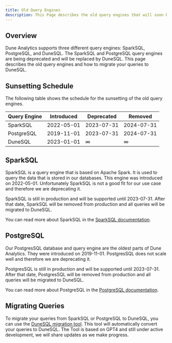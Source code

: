 ```yaml
---
title: Old Query Engines
description: This Page describes the old query engines that will soon be depreceated. SparkSQL and PostgresSQL will be replaced by DuneSQL.   
---
```


## Overview

Dune Analytics supports three different query engines: SparkSQL, PostgreSQL, and DuneSQL. The SparkSQL and PostgreSQL query engines are being deprecated and will be replaced by DuneSQL. This page describes the old query engines and how to migrate your queries to DuneSQL.

## Sunsetting Schedule

The following table shows the schedule for the sunsetting of the old query engines.

| Query Engine | Introduced | Deprecated | Removed    |
|--------------|------------|------------|------------|
| SparkSQL     | 2022-05-01 | 2023-07-31 | 2024-07-31 |
| PostgreSQL   | 2019-11-01 | 2023-07-31 | 2024-07-31 |
| DuneSQL      | 2023-01-01 | ∞          | ∞          |

## SparkSQL

SparkSQL is a query engine that is based on Apache Spark. It is used to query the data that is stored in our databases. This engine was introduced on 2022-05-01. Unfortunately SparkSQL is not a good fit for our use case and therefore we are deprecating it.

SparkSQL is still in production and will be supported until 2023-07-31. After that date, SparkSQL will be removed from production and all queries will be migrated to DuneSQL.

You can read more about SparkSQL in the [SparkSQL documentation](https://spark.apache.org/docs/latest/sql-ref.html).

## PostgreSQL

Our PostgresSQL database and query engine are the oldest parts of Dune Analytics. They were introduced on 2019-11-01. PostgresSQL does not scale well and therefore we are deprecating it. 

PostgresSQL is still in production and will be supported until 2023-07-31. After that date, PostgresSQL will be removed from production and all queries will be migrated to DuneSQL.

You can read more about PostgreSQL in the [PostgreSQL documentation](https://www.postgresql.org/docs/).

## Migrating Queries

To migrate your queries from SparkSQL or PostgreSQL to DuneSQL, you can use the [DuneSQL migration tool](https://dune.com/migrate). This tool will automatically convert your queries to DuneSQL. The Tool is based on GPT4 and still under active development, we will share updates as we make progress.



